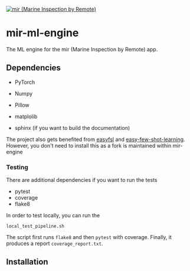 [![mir (Marine Inspection by Remote)](https://github.com/pockerman/mir/actions/workflows/python-app.yml/badge.svg)](https://github.com/pockerman/mir/actions/workflows/python-app.yml)

# mir-ml-engine

The ML engine for the mir (Marine Inspection by Remote) app.

## Dependencies

- PyTorch
- Numpy
- Pillow
- matplolib

- sphinx (if you want to build the documentation)

The project also gets benefited from <a href="https://pypi.org/project/easyfsl/">easyfsl</a> and
<a href="https://github.com/sicara/easy-few-shot-learning">easy-few-shot-learning</a>. However,
you don't need to install this as a fork is maintained within mir-engine

### Testing

There are additional dependencies if you want to run the tests

- pytest
- coverage
- flake8

In order to test locally, you can run the

```commandline
local_test_pipeline.sh
```

The script first runs ```flake8``` and then ```pytest``` with coverage. Finally, it produces
a report ```coverage_report.txt```.

## Installation 




